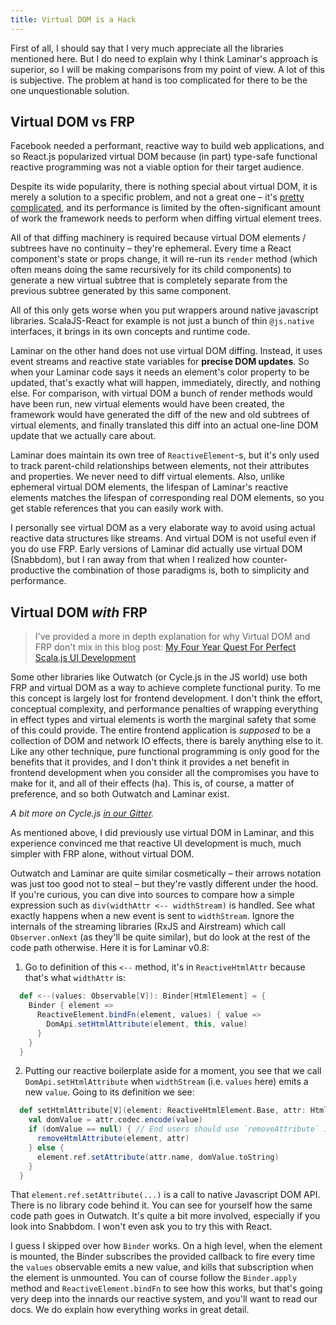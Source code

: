 ```yaml
---
title: Virtual DOM is a Hack
---
```


First of all, I should say that I very much appreciate all the libraries mentioned here. But I do need to explain why I think Laminar's approach is superior, so I will be making comparisons from my point of view. A lot of this is subjective. The problem at hand is too complicated for there to be the one unquestionable solution.


## Virtual DOM vs FRP

Facebook needed a performant, reactive way to build web applications, and so React.js popularized virtual DOM because (in part) type-safe functional reactive programming was not a viable option for their target audience.

Despite its wide popularity, there is nothing special about virtual DOM, it is merely a solution to a specific problem, and not a great one – it's [pretty](https://reactjs.org/blog/2015/12/18/react-components-elements-and-instances.html) [complicated](https://reactjs.org/docs/reconciliation.html), and its performance is limited by the often-significant amount of work the framework needs to perform when diffing virtual element trees.

All of that diffing machinery is required because virtual DOM elements / subtrees have no continuity – they're ephemeral. Every time a React component's state or props change, it will re-run its `render` method (which often means doing the same recursively for its child components) to generate a new virtual subtree that is completely separate from the previous subtree generated by this same component.

All of this only gets worse when you put wrappers around native javascript libraries. ScalaJS-React for example is not just a bunch of thin `@js.native` interfaces, it brings in its own concepts and runtime code.

Laminar on the other hand does not use virtual DOM diffing. Instead, it uses event streams and reactive state variables for **precise DOM updates**. So when your Laminar code says it needs an element's color property to be updated, that's exactly what will happen, immediately, directly, and nothing else. For comparison, with virtual DOM a bunch of render methods would have been run, new virtual elements would have been created, the framework would have generated the diff of the new and old subtrees of virtual elements, and finally translated this diff into an actual one-line DOM update that we actually care about.

Laminar does maintain its own tree of `ReactiveElement`-s, but it's only used to track parent-child relationships between elements, not their attributes and properties. We never need to diff virtual elements. Also, unlike ephemeral virtual DOM elements, the lifespan of Laminar's reactive elements matches the lifespan of corresponding real DOM elements, so you get stable references that you can easily work with. 

I personally see virtual DOM as a very elaborate way to avoid using actual reactive data structures like streams. And virtual DOM is not useful even if you do use FRP. Early versions of Laminar did actually use virtual DOM (Snabbdom), but I ran away from that when I realized how counter-productive the combination of those paradigms is, both to simplicity and performance.


## Virtual DOM _with_ FRP

> I've provided a more in depth explanation for why Virtual DOM and FRP don't mix in this blog post: [My Four Year Quest For Perfect Scala.js UI Development](https://dev.to/raquo/my-four-year-quest-for-perfect-scala-js-ui-development-b9a)

Some other libraries like Outwatch (or Cycle.js in the JS world) use both FRP and virtual DOM as a way to achieve complete functional purity. To me this concept is largely lost for frontend development. I don't think the effort, conceptual complexity, and performance penalties of wrapping everything in effect types and virtual elements is worth the marginal safety that some of this could provide. The entire frontend application is _supposed_ to be a collection of DOM and network IO effects, there is barely anything else to it. Like any other technique, pure functional programming is only good for the benefits that it provides, and I don't think it provides a net benefit in frontend development when you consider all the compromises you have to make for it, and all of their effects (ha). This is, of course, a matter of preference, and so both Outwatch and Laminar exist.

_A bit more on Cycle.js [in our Gitter](https://gitter.im/Laminar_/Lobby?at=5b749e5c5b07ae730ac330c4)._

As mentioned above, I did previously use virtual DOM in Laminar, and this experience convinced me that reactive UI development is much, much simpler with FRP alone, without virtual DOM.

Outwatch and Laminar are quite similar cosmetically – their arrows notation was just too good not to steal – but they're vastly different under the hood. If you're curious, you can dive into sources to compare how a simple expression such as `div(widthAttr <-- widthStream)` is handled. See what exactly happens when a new event is sent to `widthStream`. Ignore the internals of the streaming libraries (RxJS and Airstream) which call `Observer.onNext` (as they'll be quite similar), but do look at the rest of the code path otherwise. Here it is for Laminar v0.8:

1) Go to definition of this `<--` method, it's in `ReactiveHtmlAttr` because that's what `widthAttr` is:

```scala
  def <--(values: Observable[V]): Binder[HtmlElement] = {
    Binder { element =>
      ReactiveElement.bindFn(element, values) { value =>
        DomApi.setHtmlAttribute(element, this, value)
      }
    }
  }
```

2) Putting our reactive boilerplate aside for a moment, you see that we call `DomApi.setHtmlAttribute` when `widthStream` (i.e. `values` here) emits a new `value`. Going to its definition we see:

```scala
  def setHtmlAttribute[V](element: ReactiveHtmlElement.Base, attr: HtmlAttr[V], value: V): Unit = {
    val domValue = attr.codec.encode(value)
    if (domValue == null) { // End users should use `removeAttribute` instead. This is to support boolean attributes.
      removeHtmlAttribute(element, attr)
    } else {
      element.ref.setAttribute(attr.name, domValue.toString)
    }
  }
```

That `element.ref.setAttribute(...)` is a call to native Javascript DOM API. There is no library code behind it. You can see for yourself how the same code path goes in Outwatch. It's quite a bit more involved, especially if you look into Snabbdom. I won't even ask you to try this with React.

I guess I skipped over how `Binder` works. On a high level, when the element is mounted, the Binder subscribes the provided callback to fire every time the `values` observable emits a new value, and kills that subscription when the element is unmounted. You can of course follow the `Binder.apply` method and `ReactiveElement.bindFn` to see how this works, but that's going very deep into the innards our reactive system, and you'll want to read our docs. We do explain how everything works in great detail.
